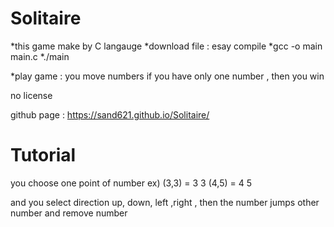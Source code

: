 Solitaire
=========
*this game make by C langauge *download file : esay compile *gcc -o main main.c *./main

*play game : you move numbers if you have only one number , then you win

no license

github page : https://sand621.github.io/Solitaire/


Tutorial
========
you choose one point of number ex) (3,3) = 3 3  (4,5) = 4 5

and you select direction up, down, left ,right , then the number jumps other number and remove number

